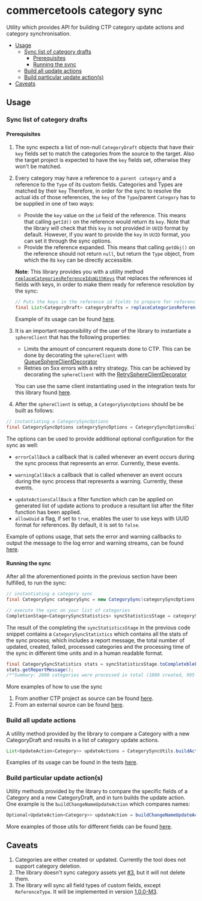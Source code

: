 # commercetools category sync

Utility which provides API for building CTP category update actions and category synchronisation.

<!-- START doctoc generated TOC please keep comment here to allow auto update -->
<!-- DON'T EDIT THIS SECTION, INSTEAD RE-RUN doctoc TO UPDATE -->


- [Usage](#usage)
  - [Sync list of category drafts](#sync-list-of-category-drafts)
    - [Prerequisites](#prerequisites)
    - [Running the sync](#running-the-sync)
  - [Build all update actions](#build-all-update-actions)
  - [Build particular update action(s)](#build-particular-update-actions)
- [Caveats](#caveats)

<!-- END doctoc generated TOC please keep comment here to allow auto update -->

## Usage

### Sync list of category drafts

#### Prerequisites
1. The sync expects a list of non-null `CategoryDraft` objects that have their `key` fields set to match the
categories from the source to the target. Also the target project is expected to have the `key` fields set, otherwise they won't be
matched.
2. Every category may have a reference to a `parent category` and a reference to the `Type` of its custom fields. Categories 
   and Types are matched by their `key` Therefore, in order for the sync to resolve the 
    actual ids of those references, the `key` of the `Type`/parent `Category` has to be supplied in one of two ways:
    - Provide the `key` value on the `id` field of the reference. This means that calling `getId()` on the
    reference would return its `key`. Note that the library will check that this `key` is not 
    provided in `UUID` format by default. However, if you want to provide the `key` in `UUID` format, you can
     set it through the sync options. <!--TODO Different example of sync performed that way can be found [here]().-->
    - Provide the reference expanded. This means that calling `getObj()` on the reference should not return `null`,
     but return the `Type` object, from which the its `key` can be directly accessible.  
   
   **Note**: This library provides you with a utility method 
    [`replaceCategoriesReferenceIdsWithKeys`](https://commercetools.github.io/commercetools-sync-java/v/v1.0.0-M1/com/commercetools/sync/commons/utils/SyncUtils.html#replaceCategoriesReferenceIdsWithKeys-java.util.List-)
    that replaces the references id fields with keys, in order to make them ready for reference resolution by the sync:
    ````java
    // Puts the keys in the reference id fields to prepare for reference resolution
    final List<CategoryDraft> categoryDrafts = replaceCategoriesReferenceIdsWithKeys(categories);
    ````
     
   Example of its usage can be found [here](https://github.com/commercetools/commercetools-sync-java/blob/master/src/integration-test/java/com/commercetools/sync/integration/ctpprojectsource/categories/CategorySyncIT.java#L130).
3. It is an important responsibility of the user of the library to instantiate a `sphereClient` that has the following properties:
    - Limits the amount of concurrent requests done to CTP. This can be done by decorating the `sphereClient` with 
   [QueueSphereClientDecorator](http://commercetools.github.io/commercetools-jvm-sdk/apidocs/io/sphere/sdk/client/QueueSphereClientDecorator.html) 
    - Retries on 5xx errors with a retry strategy. This can be achieved by decorating the `sphereClient` with the 
   [RetrySphereClientDecorator](http://commercetools.github.io/commercetools-jvm-sdk/apidocs/io/sphere/sdk/client/RetrySphereClientDecorator.html)
   
   You can use the same client instantiating used in the integration tests for this library found 
   [here](https://github.com/commercetools/commercetools-sync-java/blob/master/src/main/java/com/commercetools/sync/commons/utils/ClientConfigurationUtils.java#L45).

4. After the `sphereClient` is setup, a `CategorySyncOptions` should be be built as follows: 
````java
// instantiating a CategorySyncOptions
final CategorySyncOptions categorySyncOptions = CategorySyncOptionsBuilder.of(sphereClient).build();
````

The options can be used to provide additional optional configuration for the sync as well:
- `errorCallBack`
a callback that is called whenever an event occurs during the sync process that represents an error. Currently, these 
events.

- `warningCallBack` 
a callback that is called whenever an event occurs during the sync process that represents a warning. Currently, these 
events.
<!--
- `removeOtherLocales`
a flag which enables the sync module to add additional localizations without deleting existing ones, if set to `false`. 
If set to `true`, which is the default value of the option, it deletes the existing object properties.
- `removeOtherSetEntries`
a flag which enables the sync module to add additional Set entries without deleting existing ones, if set to `false`. 
If set to `true`, which is the default value of the option, it deletes the existing Set entries.
- `removeOtherCollectionEntries`
a flag which enables the sync module to add collection (e.g. Assets, Images etc.) entries without deleting existing 
ones, if set to `false`. If set to `true`, which is the default value of the option, it deletes the existing collection 
entries.
- `removeOtherProperties`
a flag which enables the sync module to add additional object properties (e.g. custom fields, etc..) without deleting 
existing ones, if set to `false`. If set to `true`, which is the default value of the option, it deletes the existing 
object properties. -->
- `updateActionsCallBack`
a filter function which can be applied on generated list of update actions to produce a resultant list after the filter 
function has been applied.
- `allowUuid`
a flag, if set to `true`, enables the user to use keys with UUID format for references. By default, it is set to `false`.

Example of options usage, that sets the error and warning callbacks to output the message to the log error and warning 
streams, can be found [here](https://github.com/commercetools/commercetools-sync-java/blob/master/src/integration-test/java/com/commercetools/sync/integration/externalsource/categories/CategorySyncIT.java#L79-L82).


#### Running the sync
After all the aforementioned points in the previous section have been fulfilled, to run the sync:
````java
// instantiating a category sync
final CategorySync categorySync = new CategorySync(categorySyncOptions);

// execute the sync on your list of categories
CompletionStage<CategorySyncStatistics> syncStatisticsStage = categorySync.sync(categoryDrafts);
````
The result of the completing the `syncStatisticsStage` in the previous code snippet contains a `CategorySyncStatistics`
which contains all the stats of the sync process; which includes a report message, the total number of updated, created, 
failed, processed categories and the processing time of the sync in different time units and in a
human readable format.
````java
final CategorySyncStatistics stats = syncStatisticsStage.toCompletebleFuture().join();
stats.getReportMessage(); 
/*"Summary: 2000 categories were processed in total (1000 created, 995 updated and 5 categories failed to sync)."*/
````


More examples of how to use the sync 
1. From another CTP project as source can be found [here](https://github.com/commercetools/commercetools-sync-java/blob/master/src/integration-test/java/com/commercetools/sync/integration/ctpprojectsource/categories/CategorySyncIT.java).
2. From an external source can be found [here](https://github.com/commercetools/commercetools-sync-java/blob/master/src/integration-test/java/com/commercetools/sync/integration/externalsource/categories/CategorySyncIT.java). 
 


### Build all update actions

A utility method provided by the library to compare a Category with a new CategoryDraft and results in a list of category update actions. 
```java
List<UpdateAction<Category>> updateActions = CategorySyncUtils.buildActions(category, categoryDraft, categorySyncOptions);
```

Examples of its usage can be found in the tests 
[here](https://github.com/commercetools/commercetools-sync-java/blob/master/src/test/java/com/commercetools/sync/categories/utils/CategorySyncUtilsTest.java).


### Build particular update action(s)

Utility methods provided by the library to compare the specific fields of a Category and a new CategoryDraft, and in turn builds
 the update action. One example is the `buildChangeNameUpdateAction` which compares names:
````java
Optional<UpdateAction<Category>> updateAction = buildChangeNameUpdateAction(oldCategory, categoryDraft);
````
More examples of those utils for different fields can be found [here](https://github.com/commercetools/commercetools-sync-java/tree/master/src/integration-test/java/com/commercetools/sync/integration/externalsource/categories/updateactionutils).


## Caveats

1. Categories are either created or updated. Currently the tool does not support category deletion.
2. The library doesn't sync category assets yet [#3](https://github.com/commercetools/commercetools-sync-java/issues/3), but it will not delete them.
3. The library will sync all field types of custom fields, except `ReferenceType`. It will be implemented 
in version [1.0.0-M3](https://github.com/commercetools/commercetools-sync-java/milestone/5).